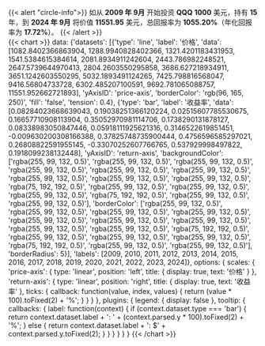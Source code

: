 ---
---
{{< alert "circle-info">}}
如从 **2009 年 9月** 开始投资 **QQQ** **1000** 美元，持有 **15** 年，到 
**2024 年 9月** 将价值 **11551.95** 美元，总回报率为 **1055.20%**（年化回报率为 **17.72%**）。
{{< /alert >}}
<br>
{{< chart >}}
    data: {'datasets': [{'type': 'line', 'label': '价格', 'data': [1082.8402366863904, 1288.9940828402366, 1321.4201183431953, 1541.5384615384614, 2081.8934911242604, 2443.786982248521, 2647.5739644970413, 2804.2603550295858, 3686.627218934911, 3651.1242603550295, 5032.1893491124265, 7425.798816568047, 9416.56804733728, 6302.485207100591, 9692.781065088757, 11551.952662721893], 'yAxisID': 'price-axis', 'borderColor': 'rgb(96, 165, 250)', 'fill': 'false', 'tension': 0.4}, {'type': 'bar', 'label': '收益率', 'data': [0.08284023668639043, 0.19038251366120224, 0.02515607785530675, 0.16657710908113904, 0.35052970981114706, 0.1738290131878127, 0.08338983050847446, 0.05918111925621316, 0.3146522619851451, -0.009630200308166388, 0.37825748735900444, 0.4756596585297021, 0.26808822591955145, -0.33070252607766765, 0.537929998497822, 0.1918099238132448], 'yAxisID': 'return-axis', 'backgroundColor': ['rgba(255, 99, 132, 0.5)', 'rgba(255, 99, 132, 0.5)', 'rgba(255, 99, 132, 0.5)', 'rgba(255, 99, 132, 0.5)', 'rgba(255, 99, 132, 0.5)', 'rgba(255, 99, 132, 0.5)', 'rgba(255, 99, 132, 0.5)', 'rgba(255, 99, 132, 0.5)', 'rgba(255, 99, 132, 0.5)', 'rgba(75, 192, 192, 0.5)', 'rgba(255, 99, 132, 0.5)', 'rgba(255, 99, 132, 0.5)', 'rgba(255, 99, 132, 0.5)', 'rgba(75, 192, 192, 0.5)', 'rgba(255, 99, 132, 0.5)', 'rgba(255, 99, 132, 0.5)'], 'borderColor': ['rgba(255, 99, 132, 0.5)', 'rgba(255, 99, 132, 0.5)', 'rgba(255, 99, 132, 0.5)', 'rgba(255, 99, 132, 0.5)', 'rgba(255, 99, 132, 0.5)', 'rgba(255, 99, 132, 0.5)', 'rgba(255, 99, 132, 0.5)', 'rgba(255, 99, 132, 0.5)', 'rgba(255, 99, 132, 0.5)', 'rgba(75, 192, 192, 0.5)', 'rgba(255, 99, 132, 0.5)', 'rgba(255, 99, 132, 0.5)', 'rgba(255, 99, 132, 0.5)', 'rgba(75, 192, 192, 0.5)', 'rgba(255, 99, 132, 0.5)', 'rgba(255, 99, 132, 0.5)'], 'borderRadius': 5}], 'labels': [2009, 2010, 2011, 2012, 2013, 2014, 2015, 2016, 2017, 2018, 2019, 2020, 2021, 2022, 2023, 2024]},
    options: {
        scales: {
            'price-axis': {
                type: 'linear',
                position: 'left',
                title: {
                    display: true,
                    text: '价格' 
                }
             },
            'return-axis': {
                type: 'linear',
                position: 'right',
                title: {
                    display: true,
                    text: '收益率'
                },
                ticks: {
                    callback: function(value, index, values) {
                        return (value * 100).toFixed(2) + '%';
                    }
                }
            }
        },
        plugins: {
            legend: {
                display: false
            },
            tooltip: {
                callbacks: {
                    label: function(context) {
                        if (context.dataset.type === 'bar') {
                            return context.dataset.label + ': ' + (context.parsed.y * 100).toFixed(2) + '%';
                        } else {
                            return context.dataset.label + ': $' + context.parsed.y.toFixed(2);
                        }
                    }
                }
            }
        }
    }
{{< /chart >}}
